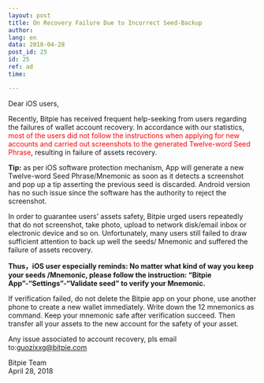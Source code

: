```yaml
---
layout: post
title: On Recovery Failure Due to Incorrect Seed-Backup
author: 
lang: en
data: 2018-04-28
post_id: 25
id: 25
ref: ad
time: 

---
```



Dear iOS users,

Recently, Bitpie has received frequent help-seeking from users regarding the failures of wallet account recovery. In accordance with our statistics,<span style="color:red"> most of the users did not follow the instructions when applying for new accounts and carried out screenshots to the generated Twelve-word Seed Phrase</span>, resulting in failure of assets recovery.

<strong>Tip:</strong> as per iOS software protection mechanism, App will generate a new Twelve-word Seed Phrase/Mnemonic as soon as it detects a screenshot and pop up a tip asserting the previous seed is discarded. Android version has no such issue since the software has the authority to reject the screenshot.


In order to guarantee users’ assets safety, Bitpie urged users repeatedly that do not screenshot, take photo, upload to network disk/email inbox or electronic device and so on. Unfortunately, many users still failed to draw sufficient attention to back up well the seeds/ Mnemonic and suffered the failure of assets recovery.


<strong>Thus，iOS user especially reminds: No matter what kind of way you keep your seeds /Mnemonic, please follow the instruction: “Bitpie App”-“Settings”-“Validate seed” to verify your Mnemonic.</strong>


If verification failed, do not delete the Bitpie app on your phone, use another phone to create a new wallet immediately. Write down the 12 mnemonics as command. Keep your mnemonic safe after verification succeed. Then transfer all your assets to the new account for the safety of your asset.



Any issue associated to account recovery, pls email to:<a href="mailto:guozixxg@bitpie.com" target="_blank">guozixxg@bitpie.com</a>


Bitpie Team<br/>
April 28, 2018


